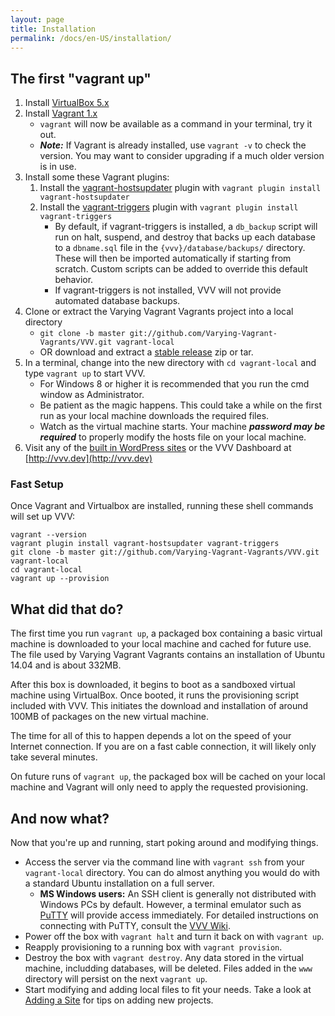 ```yaml
---
layout: page
title: Installation
permalink: /docs/en-US/installation/
---
```


## The first "vagrant up"

1. Install [VirtualBox 5.x](https://www.virtualbox.org/wiki/Downloads)
1. Install [Vagrant 1.x](https://www.vagrantup.com/downloads.html)
    * `vagrant` will now be available as a command in your terminal, try it out.
    * ***Note:*** If Vagrant is already installed, use `vagrant -v` to check the version. You may want to consider upgrading if a much older version is in use.
1. Install some these Vagrant plugins:
    1. Install the [vagrant-hostsupdater](https://github.com/cogitatio/vagrant-hostsupdater) plugin with `vagrant plugin install vagrant-hostsupdater`
    1. Install the [vagrant-triggers](https://github.com/emyl/vagrant-triggers) plugin with `vagrant plugin install vagrant-triggers`
        * By default, if vagrant-triggers is installed, a `db_backup` script will run on halt, suspend, and destroy that backs up each database to a `dbname.sql` file in the `{vvv}/database/backups/` directory. These will then be imported automatically if starting from scratch. Custom scripts can be added to override this default behavior.
        * If vagrant-triggers is not installed, VVV will not provide automated database backups.
1. Clone or extract the Varying Vagrant Vagrants project into a local directory
    * `git clone -b master git://github.com/Varying-Vagrant-Vagrants/VVV.git vagrant-local`
    * OR download and extract a [stable release](https://github.com/varying-vagrant-vagrants/vvv/releases) zip or tar.
1. In a terminal, change into the new directory with `cd vagrant-local` and type `vagrant up` to start VVV.
	* For Windows 8 or higher it is recommended that you run the cmd window as Administrator.
    * Be patient as the magic happens. This could take a while on the first run as your local machine downloads the required files.
    * Watch as the virtual machine starts. Your machine ***password may be required*** to properly modify the hosts file on your local machine.
1. Visit any of the [built in WordPress sites](built-in-wp-installs.md) or the VVV Dashboard at [http://vvv.dev](http://vvv.dev)

### Fast Setup

Once Vagrant and Virtualbox are installed, running these shell commands will set up VVV:

```shell
vagrant --version
vagrant plugin install vagrant-hostsupdater vagrant-triggers
git clone -b master git://github.com/Varying-Vagrant-Vagrants/VVV.git vagrant-local
cd vagrant-local
vagrant up --provision
```

## What did that do?

The first time you run `vagrant up`, a packaged box containing a basic virtual machine is downloaded to your local machine and cached for future use. The file used by Varying Vagrant Vagrants contains an installation of Ubuntu 14.04 and is about 332MB.

After this box is downloaded, it begins to boot as a sandboxed virtual machine using VirtualBox. Once booted, it runs the provisioning script included with VVV. This initiates the download and installation of around 100MB of packages on the new virtual machine.

The time for all of this to happen depends a lot on the speed of your Internet connection. If you are on a fast cable connection, it will likely only take several minutes.

On future runs of `vagrant up`, the packaged box will be cached on your local machine and Vagrant will only need to apply the requested provisioning.

## And now what?

Now that you're up and running, start poking around and modifying things.

* Access the server via the command line with `vagrant ssh` from your `vagrant-local` directory. You can do almost anything you would do with a standard Ubuntu installation on a full server.
    * **MS Windows users:** An SSH client is generally not distributed with Windows PCs by default. However, a terminal emulator such as [PuTTY](http://www.chiark.greenend.org.uk/~sgtatham/putty/download.html) will provide access immediately. For detailed instructions on connecting with PuTTY, consult the [VVV Wiki](https://github.com/Varying-Vagrant-Vagrants/VVV/wiki/Connect-to-Your-Vagrant-Virtual-Machine-with-PuTTY).
* Power off the box with `vagrant halt` and turn it back on with `vagrant up`.
* Reapply provisioning to a running box with `vagrant provision`.
* Destroy the box with `vagrant destroy`. Any data stored in the virtual machine, includding databases, will be deleted. Files added in the `www` directory will persist on the next `vagrant up`.
* Start modifying and adding local files to fit your needs. Take a look at [Adding a Site](adding-a-new-site/index.md) for tips on adding new projects.
